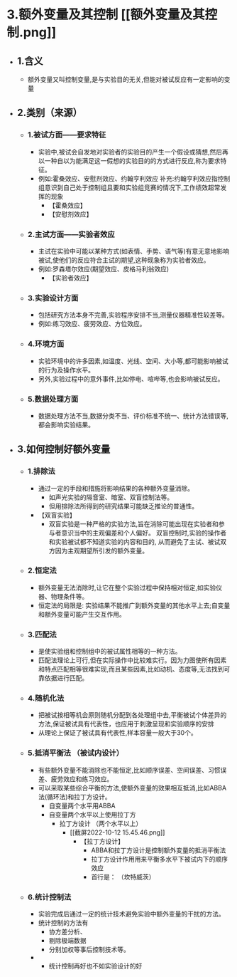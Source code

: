 # 3.额外变量及其控制 [[额外变量及其控制.png]]

- ## 1.含义
	- 额外变量又叫控制变量,是与实验目的无关,但能对被试反应有一定影响的变量
- ## 2.类别（来源）
	- ### 1.被试方面——要求特征
		- 实验中,被试会自发地对实验者的实验目的产生一个假设或猜想,然后再以一种自以为能满足这一假想的实验目的的方式进行反应,称为要求特征。
		- 例如:霍桑效应、安慰剂效应、约翰亨利效应
			补充:约翰亨利效应指控制组意识到自己处于控制组且要和实验组竞赛的情况下,工作绩效超常发挥的现象
			- 【霍桑效应】
			- 【安慰剂效应】
	- ### 2.主试方面——实验者效应
		- 主试在实验中可能以某种方式(如表情、手势、语气等)有意无意地影响被试,使他们的反应符合主试的期望,这种现象称为实验者效应。
		- 例如:罗森塔尔效应(期望效应、皮格马利翁效应)
			- 【实验者效应】
	- ### 3.实验设计方面
		- 包括研究方法本身不完善,实验程序安排不当,测量仪器精准性较差等。
		- 例如:练习效应、疲劳效应、方位效应。
	- ### 4.环境方面
		- 实验环境中的许多因素,如温度、光线、空间、大小等,都可能影响被试的行为及操作水平。
		- 另外,实验过程中的意外事件,比如停电、喧哔等,也会影响被试反应。
	- ### 5.数据处理方面
		- 数据处理方法不当,数据分类不当、评价标准不统一、统计方法错误等,都会影响实验结果。
- ## 3.如何控制好额外变量
	- ### 1.排除法
		- 通过一定的手段和措施将影响结果的各种额外变量消除。
			- 如声光实验的隔音室、暗室、双盲控制法等。 
			- 但用排除法所得到的研究结果可能缺乏推论的普通性。
		- 【双盲实验】
			- 双盲实验是一种严格的实验方法,旨在消除可能出现在实验者和参与者意识当中的主观偏差和个人偏好。 双盲控制时,实验的操作者和实验被试都不知道实验的内容和目的, 从而避免了主试、被试双方因为主观期望所引发的额外变量。
	- ### 2.恒定法
		- 额外变量无法消除时,让它在整个实验过程中保持相对恒定,如实验仪器、物理条件等。
		- 恒定法的局限是: 实验结果不能推广到额外变量的其他水平上去;自变量和额外变量可能产生交互作用。
	- ### 3.匹配法
		- 是使实验组和控制组中的被试属性相等的一种方法。
		- 匹配法理论上可行,但在实际操作中比较难实行。因为力图使所有因素和特点匹配相等很难实现,而且某些因素,比如动机、态度等,无法找到可靠依据进行匹配。
	- ### 4.随机化法
		- 把被试按相等机会原则随机分配到各处理组中去,平衡被试个体差异的方法,保证被试具有代表性，也应用于刺激呈现和实验顺序的安排
		- 从理论上保证了被试具有代表性,样本容量一般大于30个。
	- ### 5.抵消平衡法 （被试内设计）
		- 有些额外变量不能消除也不能恒定,比如顺序误差、空间误差、习惯误差、疲劳效应和练习效应。 
		- 可以采取某些综合平衡的方法,使额外变量的效果相互抵消,比如ABBA法(循环法)和拉丁方设计。
			- 自变量两个水平用ABBA
			- 自变量两个水平以上使用拉丁方
				- 拉丁方设计 （两个水平以上）
					- [[截屏2022-10-12 15.45.46.png]]
						- 【拉丁方设计】
							- ABBA和拉丁方设计是控制额外变量的抵消平衡法
							- 拉丁方设计作用用来平衡多水平下被试内下的顺序效应
							- 首行是： （坎特威茨）
	- ### 6.统计控制法
		- 实验完成后通过一定的统计技术避免实验中额外变量的干扰的方法。
		- 统计控制的方法有
			- 协方差分析、
			- 剔除极端数据
			- 分别加权等事后控制技术等。
		- * 统计控制再好也不如实验设计的好